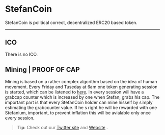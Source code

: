 StefanCoin
===================


StefanCoin is political correct, decentralized ERC20 based token.

----------

ICO
-------------
There is no ICO.

Mining | PROOF OF CAP
-------------

Mining is based on a rather complex algorithm based on the idea of human movement.
Every Friday and Tuseday at 6am one token generating session is started, which can be listened to [here](https://aufwachen-podcast.de/). In every session will have a grabcap counter which is increased by one when Stefan, grabs his cap.
The important part is that every StefanCoin holder can mine hisself by simply estimating the grabcounter value. If he s right he will be rewarded with one Stefanium, important, to prevent inflation this will be avialable only once every session.


> **Tip:** Check out our [Twitter site](https://twitter.com/friiyo) and [Website](http://stefancoin.tk/) .
